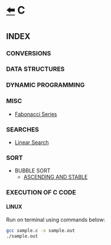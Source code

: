 # [:arrow_left:](../README.md) C

## INDEX

### CONVERSIONS

### DATA STRUCTURES

### DYNAMIC PROGRAMMING

### MISC

* [Fabonacci Series](Misc/fabonacci.c)

### SEARCHES

* [Linear Search](Searches/linearSearch.c)

### SORT

* BUBBLE SORT
  * [ASCENDING AND STABLE](Sorting/bubblesort.c)

### EXECUTION OF C CODE

#### LINUX

Run on terminal using commands below:

```bash
gcc sample.c -o sample.out
./sample.out
```